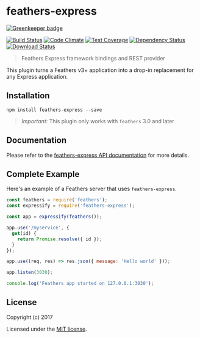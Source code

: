 # feathers-express

[![Greenkeeper badge](https://badges.greenkeeper.io/feathersjs/feathers-express.svg)](https://greenkeeper.io/)

[![Build Status](https://travis-ci.org/feathersjs/feathers-express.png?branch=master)](https://travis-ci.org/feathersjs/feathers-express)
[![Code Climate](https://codeclimate.com/github/feathersjs/feathers-express/badges/gpa.svg)](https://codeclimate.com/github/feathersjs/feathers-express)
[![Test Coverage](https://codeclimate.com/github/feathersjs/feathers-express/badges/coverage.svg)](https://codeclimate.com/github/feathersjs/feathers-express/coverage)
[![Dependency Status](https://img.shields.io/david/feathersjs/feathers-express.svg?style=flat-square)](https://david-dm.org/feathersjs/feathers-express)
[![Download Status](https://img.shields.io/npm/dm/feathers-express.svg?style=flat-square)](https://www.npmjs.com/package/feathers-express)

> Feathers Express framework bindings and REST provider

This plugin turns a Feathers v3+ application into a drop-in replacement for any Express application.

## Installation

```
npm install feathers-express --save
```

> _Important:_ This plugin only works with `feathers` 3.0 and later

## Documentation

Please refer to the [feathers-express API documentation](https://docs.feathersjs.com/api/express.html) for more details.

## Complete Example

Here's an example of a Feathers server that uses `feathers-express`. 

```js
const feathers = require('feathers');
const expressify = require('feathers-express');

const app = expressify(feathers());

app.use('/myservice', {
  get(id) {
    return Promise.resolve({ id });
  }
});

app.use((req, res) => res.json({ message: 'Hello world' }));

app.listen(3030);

console.log('Feathers app started on 127.0.0.1:3030');
```

## License

Copyright (c) 2017

Licensed under the [MIT license](LICENSE).
